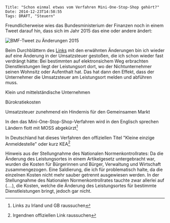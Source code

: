 	Title: "Schon einmal etwas vom Verfahren Mini-One-Stop-Shop gehört?"
	Date: 2014-12-23T14:58:55
    Tags: DRAFT, "Steuern"

Freundlicherweise wies das Bundesministerium der Finanzen noch in
einem Tweet darauf hin, dass sich im Jahr 2015 das eine oder andere
ändert:

![BMF-Tweet zu Änderungen 2015](/img/2014-12-23-tweet.png)

Beim Durchblättern des
[Links](http://www.bundesfinanzministerium.de/Content/DE/Standardartikel/Themen/Steuern/2014-12-19-Was-aendert-sich-im-Steuerrecht-im-Jahr-2015.html)
mit den erwähnten Änderungen bin ich wieder auf eine Änderung in der
Umsatzsteuer gestoßen, die ich schon wieder fast verdrängt hätte: Bei
bestimmten auf elektronsichem Weg erbrachten Dienstleistungen liegt
der Leistungsort dort, wo der Nichtunternehmer seinen Wohnsitz oder
Aufenthalt hat. Das hat dann den Effekt, dass der Unternehmer die
Umsatzsteuer am Leistungsort melden und abführen muss.

<!-- more -->

Klein und mittelständische Unternehmen

Bürokratiekosten

Umsatzsteuer zunehmend ein Hindernis für den Gemeinsamen Markt 

In den das Mini-One-Stop-Shop-Verfahren wird in den Englisch sprechen
Ländern flott mit MOSS abgekürzt[^1]

In Deutschland hat dieses Verfahren den offiziellen Titel "Kleine
einzige Anmeldestelle" oder kurz KEA[^2]

Hinweis aus der Stellungnahme des Nationalen Normenkontrollrates: Da
die Änderung des Leistungsortes in einem Artikelgesetz untergebracht
war, wurden die Kosten für Bürgerinnen und Bürger, Verwaltung und
Wirtschaft zusammengezogen. Eine Saldierung, die ich für problematisch
halte, da die einzelnen Kosten nicht mehr sauber getrennt ausgewiesen
werden. In der Stellungnahme des Nationalen Normenkontrollrates
tauchte zwar allerlei auf (....), die Kosten, welche die Änderung des
Leistungsortes für bestimmte Dienstleistungen bringt, jedoch gar
nicht. 

[^1]: Links zu Irland und GB raussuchen 
[^2]: Irgendnen offiziellen Link raussuchen 


